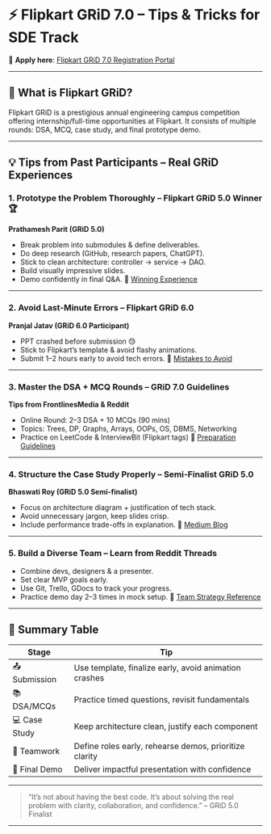 # ⚡ Flipkart GRiD 7.0 – Tips & Tricks for SDE Track

🔗 **Apply here**: [Flipkart GRiD 7.0 Registration Portal](https://mycareernet.in/mycareernet/contests/Flipkart-Flipkart-GRiD-7-0--234)

---

## 📌 What is Flipkart GRiD?

Flipkart GRiD is a prestigious annual engineering campus competition offering internship/full-time opportunities at Flipkart. It consists of multiple rounds: DSA, MCQ, case study, and final prototype demo.

---

## 💡 Tips from Past Participants – Real GRiD Experiences

### 1. Prototype the Problem Thoroughly – Flipkart GRiD 5.0 Winner 🏆
**Prathamesh Parit (GRiD 5.0)**  
- Break problem into submodules & define deliverables.
- Do deep research (GitHub, research papers, ChatGPT).
- Stick to clean architecture: controller → service → DAO.
- Build visually impressive slides.
- Demo confidently in final Q&A.
🔗 [Winning Experience](https://prathameshparit.medium.com/flipkart-grid-5-0-winning-experience-sde-track-e04004e2c22b)

---

### 2. Avoid Last-Minute Errors – Flipkart GRiD 6.0
**Pranjal Jatav (GRiD 6.0 Participant)**  
- PPT crashed before submission 😓
- Stick to Flipkart’s template & avoid flashy animations.
- Submit 1–2 hours early to avoid tech errors.
🔗 [Mistakes to Avoid](https://prranjaljatav4678.medium.com/flipkart-grid-6-0-software-development-track-participation-experience-8be4c25b79af)

---

### 3. Master the DSA + MCQ Rounds – GRiD 7.0 Guidelines
**Tips from FrontlinesMedia & Reddit**  
- Online Round: 2–3 DSA + 10 MCQs (90 mins)
- Topics: Trees, DP, Graphs, Arrays, OOPs, OS, DBMS, Networking
- Practice on LeetCode & InterviewBit (Flipkart tags)
🔗 [Preparation Guidelines](https://frontlinesmedia.in/preparation-guidelines-for-flipkart-grid-7-0-software-development-track/)

---

### 4. Structure the Case Study Properly – Semi-Finalist GRiD 5.0
**Bhaswati Roy (GRiD 5.0 Semi-finalist)**  
- Focus on architecture diagram + justification of tech stack.
- Avoid unnecessary jargon, keep slides crisp.
- Include performance trade-offs in explanation.
🔗 [Medium Blog](https://medium.com/@BhaswatiRoy/my-journey-of-becoming-flipkart-grid-semi-finalist-c5fd90cc3a47)

---

### 5. Build a Diverse Team – Learn from Reddit Threads
- Combine devs, designers & a presenter.
- Set clear MVP goals early.
- Use Git, Trello, GDocs to track your progress.
- Practice demo day 2–3 times in mock setup.
🔗 [Team Strategy Reference](https://www.reddit.com/r/DTU__Delhi/comments/1fhwll7/)

---

## 🧠 Summary Table

| Stage        | Tip                                                      |
|--------------|-----------------------------------------------------------|
| 📤 Submission | Use template, finalize early, avoid animation crashes     |
| 📚 DSA/MCQs   | Practice timed questions, revisit fundamentals            |
| 💻 Case Study | Keep architecture clean, justify each component           |
| 👥 Teamwork   | Define roles early, rehearse demos, prioritize clarity    |
| 🎯 Final Demo | Deliver impactful presentation with confidence            |

---
> “It’s not about having the best code. It’s about solving the real problem with clarity, collaboration, and confidence.” – GRiD 5.0 Finalist

---

